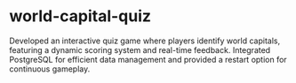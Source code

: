 # world-capital-quiz
Developed an interactive quiz game where players identify world capitals, featuring a dynamic scoring system and real-time feedback. Integrated PostgreSQL for efficient data management and provided a restart option for continuous gameplay. 
